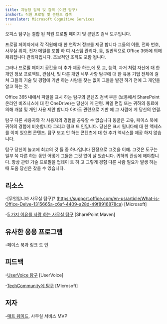 ```yaml
---
title: 지능형 검색 및 검색 (이전 탐구)
inshort: 직원 프로필 및 콘텐츠 검색
translator: Microsoft Cognitive Services
---
```


오피스 탐구는 결합 된 직원 프로필 페이지 및 콘텐츠 검색
도구입니다.

프로필 페이지에서 각 직원에 대 한 연락처 정보를 제공 합니다
그들의 이름, 전화 번호, 사무실 위치, 전자 메일를 포함 하 여 시스템
관리자, 등, 일반적으로 Office 365에 의해 채워집니다
관리자입니다. 초보적인 조직도 포함 됩니다.

그러나 프로필 페이지 공간을 더 추가 제공 하는,에
모 교, 능력, 과거 처럼 자신에 대 한 개인 정보
프로젝트, 관심사, 및 다른 개인 세부 사항 탐구에 대 한 유용
기업 전체에 걸쳐 그들의 기술 및 경험에 기반 하는 사람을 찾는
없이 그들을 발견 하기 전에 그 개인을 알고 하는 것.

Office 365 내에서 파일을 표시 하는 탐구의 콘텐츠 검색 부분
(보통에서 SharePoint 온라인 비즈니스에 대 한 OneDrive)는
당신에 게 관련. 파일 편집 또는 귀하의 동료에 의해 개설 및
개인 사용 제안 합니다 아마도 관련으로 기반
에 그 사람에 게 당신의 연결.

탐구 다른 사용자와 각 사용자의 경험을 공유할 수 없습니다
동굴은 고유, 페이스 북에 귀하의 경험에 비슷합니다 그리고
링크 드 인입니다. 당신은 표시 됩니다에 대 한 액세스를 이미 있으면 콘텐츠.
탐구 보고 안 하는 콘텐츠에 대 한 추가 액세스를 제공 하지 않습니다.

탐구 당신이 놀고에 최고의 것 들 중 하나입니다
진정으로 그것을 이해. 그것은 도구는 일부 쓱 다른 하는 동안
어떻게 그들은 그것 없이 살 았습니다. 귀하의 관심에 해야합니다.
항상 관련 기술 프로필을 업데이 트 하 고 그렇게 경험 다른 사람
필요가 발생 하는 때 도움 당신은 찾을 수 있습니다.

리소스
---------

-[무엇입니까 사무실
    탐구]? (https://support.office.com/en-us/article/What-is-Office-Delve-1315665a-c6af-4409-a28d-49f8916878ca)
    \[Microsoft\]

-[5 가지 이유를 사랑 하는 사무실
    탐구](https://sharepointmaven.com/5-reasons-love-new-office-365-delve/)
    \[SharePoint Maven\]

유사한 응용 프로그램
--------------------

-페이스 북과 링크 드 인

피드백
---------

-[UserVoice 탐구](https://office365.uservoice.com/forums/273487-delve)
    \[UserVoice\]

-[TechCommunity에 탐구](https://techcommunity.microsoft.com/t5/Delve/ct-p/OfficeDelve)
    \[Microsoft\]

저자
---------

-[매트 웨이드](https://www.linkedin.com/in/thatmattwade/), 사무실 서비스 MVP


